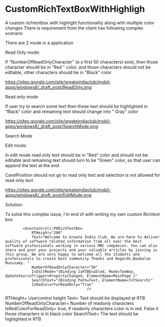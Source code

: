 CustomRichTextBoxWithHighligh
=============================

A custom richtextbox with highlight functionality along with multiple color changes
There is requirement from the client has following complex scenario

There are 2 mode in a application

Read Only mode:

 If "NumberOfReadOnlyCharacter" (e.x first 50 characters)  exist, then those character should be in "Red " color, and those characters should not be editable, other characters should be in "Block" color

https://sites.google.com/site/greateindiaclub/mobil-apps/windows8/_draft_post/ReadOnly.png


Read only mode


If user try to search some text then those text should be highlighted in "Black" color and remaining text should  change into
" Gray" color

https://sites.google.com/site/greateindiaclub/mobil-apps/windows8/_draft_post/SearchMode.png

Search Mode


Edit mode:

In edit mode read only text should be in "Red" color and should not be editable and remaining text should turn to be "Green" color, so that user can append the text at the end.

CaretPosition should not go to read only text and selection is not allowed for read only text


https://sites.google.com/site/greateindiaclub/mobil-apps/windows8/_draft_post/EditMode.png



Solution:

To solve this complex issue, i'm end of with writing my own custom Richtext box

            <UserControls:PORichTextBox  
                RTHeight="200" 
                Text="Welcome to Greate India Club. We are here to deliver quality of software related information from all over the best software professionals working in various MNC companies. You can also share and post your projects and your valuable articles by joining in this group. We are very happy to welcome all the students and professionals to create best community.Thanks and Regards,Boobalan Munusamy. "
                NumberOfReadOnlyCharacter="50"
                IsEditMode="{Binding IsRTBEnabled, Mode=TwoWay, UpdateSourceTrigger=PropertyChanged, ElementName=MainPage }"
                SearchText="{Binding Path=Text, ElementName=TxtSearch}"     
                IsRedColorForReadOnly="True"
                                         />



RTHeight= Usercontrol height
Text= Text should be displayed at RTB
NumberOfReadOnlyCharacter= Number of readonly characters
IsRedColorForReadOnly= true, if readonly characters color is in red. False it those characters is in black color
SearchText= The text should be highlghted in RTB

